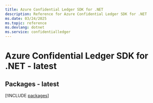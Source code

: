 ```yaml
---
title: Azure Confidential Ledger SDK for .NET
description: Reference for Azure Confidential Ledger SDK for .NET
ms.date: 03/24/2025
ms.topic: reference
ms.devlang: dotnet
ms.service: confidentialledger
---
```

# Azure Confidential Ledger SDK for .NET - latest
## Packages - latest
[!INCLUDE [packages](confidential-ledger-index.md)]
